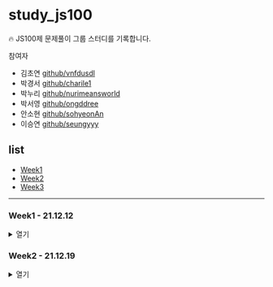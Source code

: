# study_js100

🔥 JS100제 문제풀이 그룹 스터디를 기록합니다.

참여자

- 김초연 [github/vnfdusdl](https://github.com/vnfdusdl)
- 박경서 [github/charile1](https://github.com/charile1)
- 박누리 [github/nurimeansworld](https://github.com/nurimeansworld)
- 박서영 [github/ongddree](https://github.com/ongddree)
- 안소현 [github/sohyeonAn](https://github.com/sohyeonAn)
- 이승연 [github/seungyyy](https://github.com/seungyyy)

## list

- [Week1](#Week1)
- [Week2](#week2)
- [Week3](#week3)

---

### <span id="Week1">Week1 - 21.12.12</span>

<details>
<summary>열기</summary>

- [문제1](https://github.com/nurimeansworld/study_js100/blob/main/Week1/Q1.js)
- [문제2](https://github.com/nurimeansworld/study_js100/blob/main/Week1/Q2.js)
- [문제3](https://github.com/nurimeansworld/study_js100/blob/main/Week1/Q3.js)
- [문제4](https://github.com/nurimeansworld/study_js100/blob/main/Week1/Q4.js)
- [문제5](https://github.com/nurimeansworld/study_js100/blob/main/Week1/Q5.js)
- [문제6](https://github.com/nurimeansworld/study_js100/blob/main/Week1/Q6.js)
- [문제7](https://github.com/nurimeansworld/study_js100/blob/main/Week1/Q7.js)
- [문제8](https://github.com/nurimeansworld/study_js100/blob/main/Week1/Q8.js)
- [문제9](https://github.com/nurimeansworld/study_js100/blob/main/Week1/Q9.js)
- [문제10](https://github.com/nurimeansworld/study_js100/blob/main/Week1/Q10.js)

</details>

### <span id="Week2">Week2 - 21.12.19</span>

<details>
<summary>열기</summary>

- [문제11](https://github.com/nurimeansworld/study_js100/blob/main/Week2/Q11.js)
- [문제12](https://github.com/nurimeansworld/study_js100/blob/main/Week2/Q12.js)
- [문제13](https://github.com/nurimeansworld/study_js100/blob/main/Week2/Q13.js)
- [문제14](https://github.com/nurimeansworld/study_js100/blob/main/Week2/Q14.js)
- [문제15](https://github.com/nurimeansworld/study_js100/blob/main/Week2/Q15.js)
- [문제16](https://github.com/nurimeansworld/study_js100/blob/main/Week2/Q16.js)
- [문제17](https://github.com/nurimeansworld/study_js100/blob/main/Week2/Q17.js)
- [문제18](https://github.com/nurimeansworld/study_js100/blob/main/Week2/Q18.js)
- [문제19](https://github.com/nurimeansworld/study_js100/blob/main/Week2/Q19.js)
- [문제20](https://github.com/nurimeansworld/study_js100/blob/main/Week2/Q20.js)

</details>
